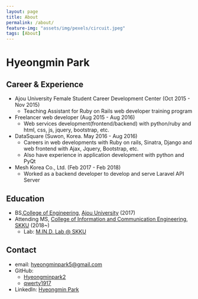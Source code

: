 ```yaml
---
layout: page
title: About
permalink: /about/
feature-img: "assets/img/pexels/circuit.jpeg"
tags: [About]
---
```


# Hyeongmin Park

## Career & Experience

- Ajou University Female Student Career Development Center (Oct 2015 - Nov 2015)
  - Teaching Assistant for Ruby on Rails web developer training program
- Freelancer web developer (Aug 2015 - Aug 2016)
  - Web services development(frontend/backend) with python/ruby and html, css, js, jquery, bootstrap, etc.
- DataSquare (Suwon, Korea. May 2016 - Aug 2016)
  - Careers in web developments with Ruby on rails, Sinatra, Django and web frontend with Ajax, Jquery, Bootstrap, etc.
  - Also have experience in application development with python and PyQt
- Mesh Korea Co., Ltd. (Feb 2017 - Feb 2018)
  - Worked as a backend developer to develop and serve Laravel API Server

## Education

- BS,[College of Engineering](http://eng.ajou.ac.kr/eng/index.jsp), [Ajou University](http://www.ajou.ac.kr/en/) (2017)
- Attending MS, [College of Information and Communication Engineering](http://ice.skku.edu/eng_ice/), [SKKU](http://www.skku.edu/eng_home/index.jsp) (2018~)
  - Lab: [M.IN.D. Lab @ SKKU](http://mind.skku.edu)
  

## Contact

- email: [hyeongminpark5@gmail.com](hyeongminpark5@gmail.com)
- GitHub: 
  - [Hyeongminpark2](https://github.com/HyeongminPark2)
  - [qwerty1917](https://github.com/qwerty1917)
- LinkedIn: [Hyeongmin Park](https://www.linkedin.com/in/hyeongmin-park-dev/)